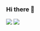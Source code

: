 ### Hi there 👋

<img src="https://img.shields.io/badge/C-A8B9CC?style=flat-square&logo=C&logoColor=white"> </a> <img src="https://img.shields.io/badge/Python-3766AB?style=flat-square&logo=Python&logoColor=white">

 

<!--
**AndrewYB-1997/AndrewYB-1997** is a ✨ _special_ ✨ repository because its `README.md` (this file) appears on your GitHub profile.

Here are some ideas to get you started:

- 🔭 I’m currently working on ...
- 🌱 I’m currently learning ...
- 👯 I’m looking to collaborate on ...
- 🤔 I’m looking for help with ...
- 💬 Ask me about ...
- 📫 How to reach me: ...
- 😄 Pronouns: ...
- ⚡ Fun fact: ...
-->


